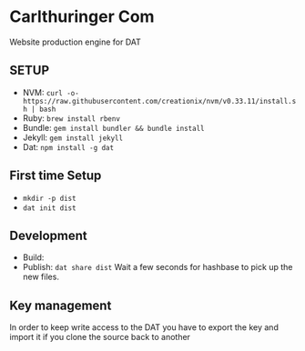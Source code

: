 # Carlthuringer Com
Website production engine for DAT

## SETUP
* NVM: `curl -o- https://raw.githubusercontent.com/creationix/nvm/v0.33.11/install.sh | bash`
* Ruby: `brew install rbenv`
* Bundle: `gem install bundler && bundle install`
* Jekyll: `gem install jekyll`
* Dat: `npm install -g dat`

## First time Setup
* `mkdir -p dist`
* `dat init dist`

## Development
* Build: ` `
* Publish: `dat share dist`
  Wait a few seconds for hashbase to pick up the new files.

## Key management
In order to keep write access to the DAT you have to export the key and import it if you clone the source back to another 